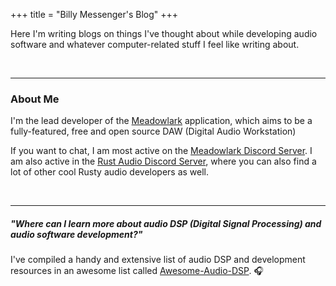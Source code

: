 +++
title = "Billy Messenger's Blog"
+++

Here I'm writing blogs on things I've thought about while developing audio software and whatever computer-related stuff I feel like writing about.

<br/>

---

### About Me

I'm the lead developer of the [Meadowlark](https://github.com/MeadowlarkDAW/Meadowlark) application, which aims to be a fully-featured, free and open source DAW (Digital Audio Workstation)

If you want to chat, I am most active on the [Meadowlark Discord Server](https://discord.gg/2W3Xvc8wy4). I am also active in the [Rust Audio Discord Server](https://discord.gg/Qs2Zwtf9Gf), where you can also find a lot of other cool Rusty audio developers as well.

<br/>

---

##### *"Where can I learn more about audio DSP (Digital Signal Processing) and audio software development?"*

I've compiled a handy and extensive list of audio DSP and development resources in an awesome list called [Awesome-Audio-DSP](https://github.com/BillyDM/Awesome-Audio-DSP). 🎧
